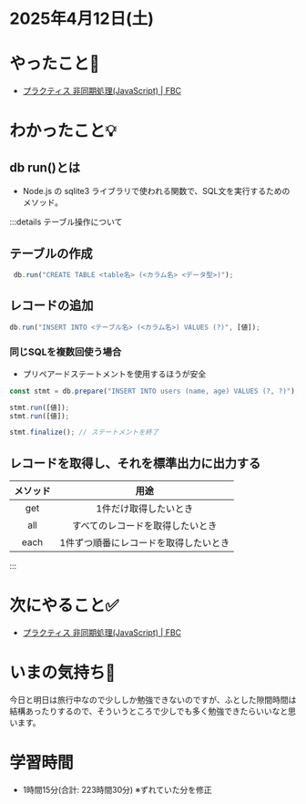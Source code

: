 # 2025年4月12日(土)

# やったこと📝

- [プラクティス 非同期処理\(JavaScript\) \| FBC](https://bootcamp.fjord.jp/practices/204)

# わかったこと💡

## db run()とは

- Node.js の sqlite3 ライブラリで使われる関数で、SQL文を実行するためのメソッド。

:::details テーブル操作について
## テーブルの作成
```javascript
 db.run("CREATE TABLE <table名> (<カラム名> <データ型>)");
```

## レコードの追加
```javascript
db.run("INSERT INTO <テーブル名> (<カラム名>) VALUES (?)", [値]);
```

### 同じSQLを複数回使う場合
- プリペアードステートメントを使用するほうが安全

```javascript
const stmt = db.prepare("INSERT INTO users (name, age) VALUES (?, ?)");

stmt.run([値]);
stmt.run([値]);

stmt.finalize(); // ステートメントを終了
```

## レコードを取得し、それを標準出力に出力する
| メソッド | 用途 |
|:---:|:---:|
| get| 1件だけ取得したいとき|
|all | すべてのレコードを取得したいとき|
| each| 1件ずつ順番にレコードを取得したいとき|

:::
# 次にやること✅

- [プラクティス 非同期処理\(JavaScript\) \| FBC](https://bootcamp.fjord.jp/practices/204)

# いまの気持ち🫶

今日と明日は旅行中なので少ししか勉強できないのですが、ふとした隙間時間は結構あったりするので、そういうところで少しでも多く勉強できたらいいなと思います。


# 学習時間

- 1時間15分(合計: 223時間30分) ※ずれていた分を修正
